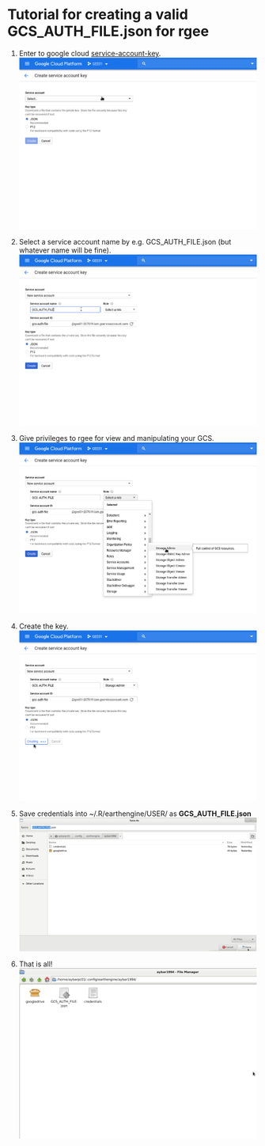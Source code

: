 # Tutorial for creating a valid GCS_AUTH_FILE.json for rgee

1. Enter to google cloud [service-account-key](https://console.cloud.google.com/apis/credentials/serviceaccountkey).
![](https://raw.githubusercontent.com/csaybar/GCS_AUTH_FILE.json/master/p1.png)

2. Select a service account name by e.g. GCS_AUTH_FILE.json (but whatever name will be fine).
![](https://raw.githubusercontent.com/csaybar/GCS_AUTH_FILE.json/master/p2.png)

3. Give privileges to rgee for view and manipulating your GCS.
![](https://raw.githubusercontent.com/csaybar/GCS_AUTH_FILE.json/master/p3.png)

4. Create the key.
![](https://raw.githubusercontent.com/csaybar/GCS_AUTH_FILE.json/master/p4.png)

5. Save credentials into ~/.R/earthengine/USER/ as **GCS_AUTH_FILE.json** 
![](https://raw.githubusercontent.com/csaybar/GCS_AUTH_FILE.json/master/p5.png)

6. That is all!
![](https://raw.githubusercontent.com/csaybar/GCS_AUTH_FILE.json/master/p6.png)
